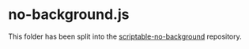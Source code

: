 # no-background.js

This folder has been split into the [scriptable-no-background](https://github.com/supermamon/scriptable-no-background) repository.
